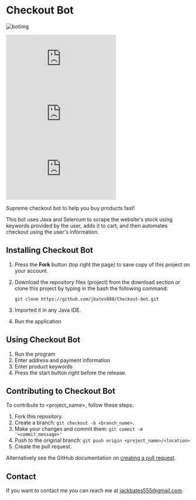 # Checkout Bot

![botimg](https://user-images.githubusercontent.com/41972596/89941566-d15e5900-dbe0-11ea-80ce-7e3c99bd8256.jpg)


![GitHub repo size](https://img.shields.io/github/repo-size/jbates888/README-template.md)
![GitHub contributors](https://img.shields.io/github/contributors/jbates888/README-template.md)
![GitHub forks](https://img.shields.io/github/forks/jbates888/README-template.md?style=social)

Supreme checkout bot to help you buy products fast!

This bot uses Java and Selenium to scrape the website's stock using keywords provided by the user, adds it to cart, and then automates checkout using the user's information.


## Installing Checkout Bot

1. Press the **Fork** button (top right the page) to save copy of this project on your account.

2. Download the repository files (project) from the download section or clone this project by typing in the bash the following command:

       git clone https://github.com/jbates888/Checkout-bot.git
3. Imported it in any Java IDE.
4. Run the application 


## Using Checkout Bot

1. Run the program
2. Enter address and payment information
3. Enter product keywords
4. Press the start button right before the release.


## Contributing to Checkout Bot
<!--- If your README is long or you have some specific process or steps you want contributors to follow, consider creating a separate CONTRIBUTING.md file--->
To contribute to <project_name>, follow these steps:

1. Fork this repository.
2. Create a branch: `git checkout -b <branch_name>`.
3. Make your changes and commit them: `git commit -m '<commit_message>'`
4. Push to the original branch: `git push origin <project_name>/<location>`
5. Create the pull request.

Alternatively see the GitHub documentation on [creating a pull request](https://help.github.com/en/github/collaborating-with-issues-and-pull-requests/creating-a-pull-request).

## Contact

If you want to contact me you can reach me at jackbates555@gmail.com.

